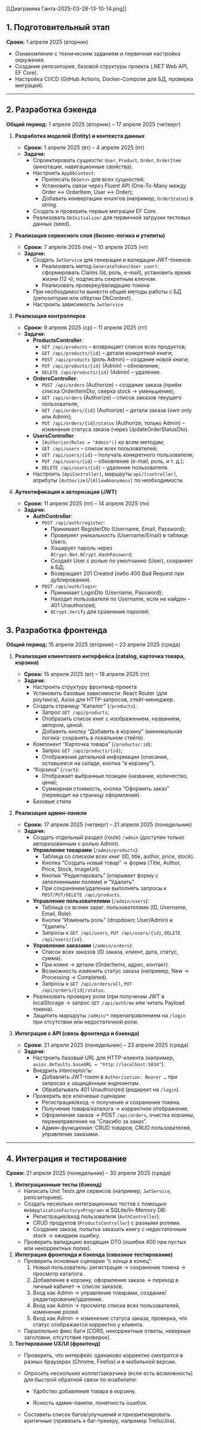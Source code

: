 
[[Диаграмма Ганта-2025-03-28-13-10-14.png]]
## 1. Подготовительный этап

**Сроки:** 1 апреля 2025 (вторник)

- Ознакомление с техническим заданием и первичная настройка окружения.
- Создание репозитория, базовой структуры проекта (.NET Web API, EF Core).
- Настройка CI/CD (GitHub Actions, Docker-Compose для БД, проверка миграций).
---

## 2. Разработка бэкенда

**Общий период:** 1 апреля 2025 (вторник) – 17 апреля 2025 (четверг)
1. **Разработка моделей (Entity) и контекста данных**
    - **Сроки:** 1 апреля 2025 (вт) – 4 апреля 2025 (пт)
    - **Задачи:**
        - Спроектировать сущности: `User`, `Product`, `Order`, `OrderItem` (аннотации, навигационные свойства).
        - Настроить `AppDbContext`:
            - Прописать `DbSet<>` для всех сущностей;
            - Установить связи через Fluent API (One-To-Many между Order ↔ OrderItem, User ↔ Order);
            - Добавить конвертацию enum’ов (например, `OrderStatus`) в string.
        - Создать и проверить первые миграции EF Core.
        - Реализовать `DbInitializer` для первичной загрузки тестовых данных (seed).
            
2. **Реализация сервисного слоя (бизнес-логика и утилиты)**
    - **Сроки:** 7 апреля 2025 (пн) – 10 апреля 2025 (чт)
    - **Задачи:**
        - Создать `JwtService` для генерации и валидации JWT-токенов:
            - Реализовать метод `GenerateToken(User user)`: сформировать Claims (Id, роль, e-mail), установить время жизни (12 ч), подписать секретным ключом.
            - Реализовать проверку/валидацию токена
        - При необходимости вынести общие методы работы с БД (репозитории или обёртки DbContext).
        - Настроить зависимость `JwtService`
3. **Реализация контроллеров**
    - **Сроки:** 9 апреля 2025 (ср) – 11 апреля 2025 (пт)
    - **Задачи:**
        - **ProductsController**:
            - `GET /api/products` – возвращает список всех продуктов;
            - `GET /api/products/{id}` – детали конкретной книги;
            - `POST /api/products` (роль Admin) – создание новой книги;
            - `PUT /api/products/{id}` (Admin) – обновление;
            - `DELETE /api/products/{id}` (Admin) – удаление.
        - **OrdersController**:
            - `POST /api/orders` (Authorize) – создание заказа (приём списка OrderItemDto, сверка stock → уменьшение);
            - `GET /api/orders` (Authorize) – список заказов текущего пользователя;
            - `GET /api/orders/{id}` (Authorize) – детали заказа (own only или Admin);
            - `PUT /api/orders/{id}/status` (Authorize, только Admin) – изменение статуса заказа (через UpdateOrderStatusDto).
        - **UsersController**:
            - `[Authorize(Roles = "Admin")]` ко всем методам;
            - `GET /api/users` – список всех пользователей;
            - `GET /api/users/{id}` – получать конкретного пользователя;
            - `PUT /api/users/{id}` – обновление (e-mail, роль, и т. д.);
            - `DELETE /api/users/{id}` – удаление пользователя.
        - Настроить `[ApiController]`, маршруты `api/[controller]`, атрибуты `[Authorize]`/`[AllowAnonymous]` по необходимости.
            
4. **Аутентификация и авторизация (JWT)**
    - **Сроки:** 11 апреля 2025 (пт) – 14 апреля 2025 (пн)
    - **Задачи:**
        - **AuthController**:
            - `POST /api/auth/register`:
                - Принимает RegisterDto (Username, Email, Password);
                - Проверяет уникальность (Username/Email) в таблице Users;
                - Хэширует пароль через `BCrypt.Net.BCrypt.HashPassword`;
                - Создаёт User с ролью по умолчанию (User), сохраняет в БД;
                - Возвращает 201 Created (либо 400 Bad Request при дублировании).
            - `POST /api/auth/login`:
                - Принимает LoginDto (Username, Password);
                - Находит пользователя по Username, если не найден – 401 Unauthorized;
                - `BCrypt.Verify` для сравнения паролей;

## 3. Разработка фронтенда

**Общий период:** 15 апреля 2025 (вторник) – 23 апреля 2025 (среда)

1. **Реализация клиентского интерфейса (catalog, карточка товара, корзина)**
    - **Сроки:** 15 апреля 2025 (вт) – 18 апреля 2025 (пт)
    - **Задачи:**
        - Настроить структуру фронтенд-проекта 
        - Установить базовые зависимости: React Router (для роутинга), Axios  для HTTP-запросов, стейт-менеджер.
        - Создать страницу “Каталог” (`/products`):
            - Запрос `GET /api/products`;
            - Отобразить список книг с изображением, названием, автором, ценой.
            - Добавить кнопку “Добавить в корзину” (минимальная логика: сохранять в локальном стейте).
        - Компонент “Карточка товара” (`/products/:id`):
            - Запрос `GET /api/products/{id}`;
            - Отображение детальной информации (описание, оставшееся на складе, кнопка “в корзину”).
        - “Корзина” (`/cart`):
            - Отображает выбранные позиции (название, количество, цена);
            - Суммарная стоимость, кнопка “Оформить заказ” (переводит на страницу оформления).
        - Базовые стили
2. **Реализация админ-панели**
    - **Сроки:** 17 апреля 2025 (четверг) – 21 апреля 2025 (понедельник)
    - **Задачи:**
        - Создать отдельный раздел (route) `/admin` (доступен только авторизованным с ролью Admin).
        - **Управление товарами** (`/admin/products`):
            - Таблица со списком всех книг (ID, title, author, price, stock).
            - Кнопка “Создать новый товар” → форма (Title, Author, Price, Stock, ImageUrl).
            - Кнопки “Редактировать” (открывает форму с заполненными полями) и “Удалить”.
            - При сохранении/удалении выполнять запросы к `POST/PUT/DELETE /api/products`.
        - **Управление пользователями** (`/admin/users`):
            - Таблица со всеми зарег. пользователями (ID, Username, Email, Role).
            - Кнопки “Изменить роль” (dropdown; User/Admin) и “Удалить”.
            - Запросы к `GET /api/users`, `PUT /api/users/{id}`, `DELETE /api/users/{id}`.
        - **Управление заказами** (`/admin/orders`):
            - Список всех заказов (ID заказа, клиент, дата, статус, сумма).
            - При клике → детали (OrderItems, адрес, контакт).
            - Возможность изменить статус заказа (например, New → Processing → Completed).
            - Запросы к `GET /api/orders/all`, `PUT /api/orders/{id}/status`.
        - Реализовать проверку роли (при получении JWT в localStorage → запрос `GET /api/auth/me` или читать Payload токена).
        - Защитить маршруты `/admin/*` перенаправлением на `/login` при отсутствии или недостаточной роли.
            
3. **Интеграция с API (связь фронтенда и бэкенда)**
    - **Сроки:** 21 апреля 2025 (понедельник) – 23 апреля 2025 (среда)
    - **Задачи:**
        - Настроить базовый URL для HTTP-клиента (например, `axios.defaults.baseURL = "http://localhost:5034"`).
        - Внедрить interceptor’ы:
            - Добавлять JWT-токен в `Authorization: Bearer …` при запросах к защищённым эндпоинтам.
            - Обрабатывать 401 Unauthorized (редирект на `/login`).
        - Проверить все ключевые сценарии:
            - Регистрация/вход → получение и сохранение токена.
            - Получение товара/каталога → корректное отображение.
            - Оформление заказа → POST `/api/orders`, очистка корзины, перенаправление на “Спасибо за заказ”.
            - Админ-функционал: CRUD товаров, CRUD пользователей, управление заказами.

---

## 4. Интеграция и тестирование

**Сроки:** 21 апреля 2025 (понедельник) – 30 апреля 2025 (среда)

1. **Интеграционные тесты (бэкенд)**
    - Написать Unit Tests для сервисов (например, `JwtService`, репозиториев).
    - Создать несколько интеграционных тестов с помощью `WebApplicationFactory<Program>` и SQLite/In-Memory DB:
        - Регистрация/вход пользователя (`AuthController`).
        - CRUD продуктов (`ProductsController`) с разными ролями.
        - Создание заказа, попытка заказать книгу с недостаточным stock → ожидаем ошибку.
    - Проверить валидацию входящих DTO (ошибки 400 при пустых или некорректных полях).
2. **Интеграция фронтенда и бэкенда (сквозное тестирование)**
    - Проверить основные сценарии “с конца в конец”:
        1. Новый пользователь: регистрация → сохранение токена → просмотр каталога.
        2. Добавление в корзину, оформление заказа → переход в личный кабинет → список заказов.
        3. Вход как Admin → управление товарами, создание/редактирование/удаление.
        4. Вход как Admin → просмотр списка всех пользователей, изменение ролей.
        5. Вход как Admin → изменение статуса заказа, проверка, что статус отображается корректно у клиента.
    - Параллельно фикс баги (CORS, некорректные ответы, неверные заголовки, отсутствие проверок).
3. **Тестирование UX/UI (фронтенд)**
    - Проверить, что интерфейс одинаково корректно смотрится в разных браузерах (Chrome, Firefox) и в мобильной версии.
        
    - Опросить нескольких коллег/заказчика (если есть возможность) для быстрой обратной связи по юзабилити:
        
        - Удобство добавления товара в корзину.
            
        - Ясность админ-панели, понятность ошибок.
            
    - Составить список багов/улучшений и приоритизировать критичные (привязать к баг-трекеру, например Trello/Jira).
        
